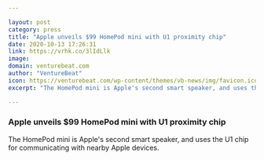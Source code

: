 ```yaml
---

layout: post
category: press
title: "Apple unveils $99 HomePod mini with U1 proximity chip"
date: 2020-10-13 17:26:31
link: https://vrhk.co/3lIdLlk
image: 
domain: venturebeat.com
author: "VentureBeat"
icon: https://venturebeat.com/wp-content/themes/vb-news/img/favicon.ico
excerpt: "The HomePod mini is Apple's second smart speaker, and uses the U1 chip for communicating with nearby Apple devices."

---
```


### Apple unveils $99 HomePod mini with U1 proximity chip

The HomePod mini is Apple's second smart speaker, and uses the U1 chip for communicating with nearby Apple devices.